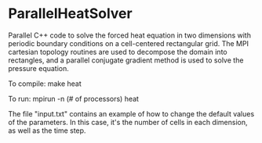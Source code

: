 # ParallelHeatSolver

Parallel C++ code to solve the forced heat equation in two dimensions with periodic boundary conditions on a cell-centered rectangular grid.  The MPI cartesian topology routines are used to decompose the domain into rectangles, and a parallel conjugate gradient method is used to solve the pressure equation.

To compile: make heat

To run: mpirun -n (# of processors) heat

The file "input.txt" contains an example of how to change the default values of the parameters.  In this case, it's the number of cells in each dimension, as well as the time step.

